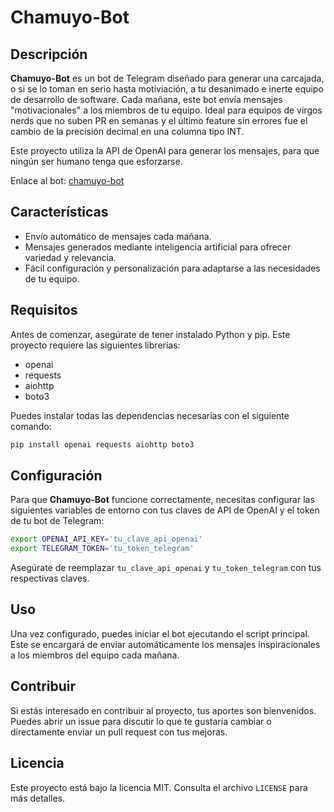 
# Chamuyo-Bot

## Descripción

**Chamuyo-Bot** es un bot de Telegram diseñado para generar una carcajada, o si se lo toman en serio hasta motiviación, a tu desanimado e inerte equipo de desarrollo de software. Cada mañana, este bot envía mensajes "motivacionales" a los miembros de tu equipo. Ideal para equipos de virgos nerds que no suben PR en semanas y el último feature sin errores fue el cambio de la precisión decimal en una columna tipo INT.

Este proyecto utiliza la API de OpenAI para generar los mensajes, para que ningún ser humano tenga que esforzarse.

Enlace al bot: [chamuyo-bot](https://t.me/chamuyo_bot)

## Características

- Envío automático de mensajes cada mañana.
- Mensajes generados mediante inteligencia artificial para ofrecer variedad y relevancia.
- Fácil configuración y personalización para adaptarse a las necesidades de tu equipo.

## Requisitos

Antes de comenzar, asegúrate de tener instalado Python y pip. Este proyecto requiere las siguientes librerías:

- openai
- requests
- aiohttp
- boto3

Puedes instalar todas las dependencias necesarias con el siguiente comando:

```bash
pip install openai requests aiohttp boto3
```

## Configuración

Para que **Chamuyo-Bot** funcione correctamente, necesitas configurar las siguientes variables de entorno con tus claves de API de OpenAI y el token de tu bot de Telegram:

```bash
export OPENAI_API_KEY='tu_clave_api_openai'
export TELEGRAM_TOKEN='tu_token_telegram'
```

Asegúrate de reemplazar `tu_clave_api_openai` y `tu_token_telegram` con tus respectivas claves.

## Uso

Una vez configurado, puedes iniciar el bot ejecutando el script principal. Este se encargará de enviar automáticamente los mensajes inspiracionales a los miembros del equipo cada mañana.

## Contribuir

Si estás interesado en contribuir al proyecto, tus aportes son bienvenidos. Puedes abrir un issue para discutir lo que te gustaría cambiar o directamente enviar un pull request con tus mejoras.

## Licencia

Este proyecto está bajo la licencia MIT. Consulta el archivo `LICENSE` para más detalles.
